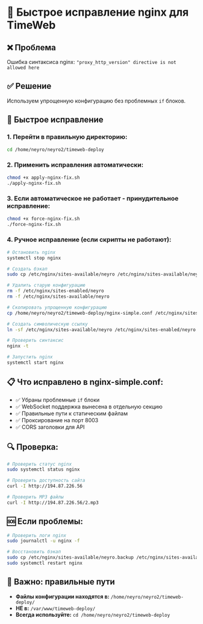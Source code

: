 # 🚀 Быстрое исправление nginx для TimeWeb

## ❌ Проблема
Ошибка синтаксиса nginx: `"proxy_http_version" directive is not allowed here`

## ✅ Решение
Используем упрощенную конфигурацию без проблемных `if` блоков.

## 🔧 Быстрое исправление

### 1. Перейти в правильную директорию:
```bash
cd /home/neyro/neyro2/timeweb-deploy
```

### 2. Применить исправления автоматически:
```bash
chmod +x apply-nginx-fix.sh
./apply-nginx-fix.sh
```

### 3. Если автоматическое не работает - принудительное исправление:
```bash
chmod +x force-nginx-fix.sh
./force-nginx-fix.sh
```

### 4. Ручное исправление (если скрипты не работают):
```bash
# Остановить nginx
systemctl stop nginx

# Создать бэкап
sudo cp /etc/nginx/sites-available/neyro /etc/nginx/sites-available/neyro.backup

# Удалить старую конфигурацию
rm -f /etc/nginx/sites-enabled/neyro
rm -f /etc/nginx/sites-available/neyro

# Скопировать упрощенную конфигурацию
cp /home/neyro/neyro2/timeweb-deploy/nginx-simple.conf /etc/nginx/sites-available/neyro

# Создать символическую ссылку
ln -sf /etc/nginx/sites-available/neyro /etc/nginx/sites-enabled/neyro

# Проверить синтаксис
nginx -t

# Запустить nginx
systemctl start nginx
```

## 📋 Что исправлено в nginx-simple.conf:
- ✅ Убраны проблемные `if` блоки
- ✅ WebSocket поддержка вынесена в отдельную секцию
- ✅ Правильные пути к статическим файлам
- ✅ Проксирование на порт 8003
- ✅ CORS заголовки для API

## 🔍 Проверка:
```bash
# Проверить статус nginx
sudo systemctl status nginx

# Проверить доступность сайта
curl -I http://194.87.226.56

# Проверить MP3 файлы
curl -I http://194.87.226.56/2.mp3
```

## 🆘 Если проблемы:
```bash
# Проверить логи nginx
sudo journalctl -u nginx -f

# Восстановить бэкап
sudo cp /etc/nginx/sites-available/neyro.backup /etc/nginx/sites-available/neyro
sudo systemctl restart nginx
```

## 📁 Важно: правильные пути
- **Файлы конфигурации находятся в:** `/home/neyro/neyro2/timeweb-deploy/`
- **НЕ в:** `/var/www/timeweb-deploy/`
- **Всегда используйте:** `cd /home/neyro/neyro2/timeweb-deploy`